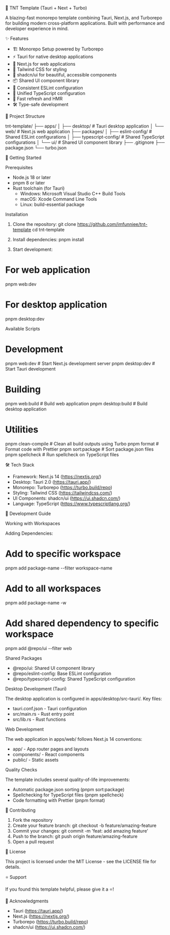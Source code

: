 🚀 TNT Template (Tauri + Next + Turbo)

A blazing-fast monorepo template combining Tauri, Next.js, and Turborepo for building modern cross-platform applications. Built with performance and developer experience in mind.

✨ Features

- 🏗️ Monorepo Setup powered by Turborepo
- ⚡ Tauri for native desktop applications
- 🎯 Next.js for web applications
- 🎨 Tailwind CSS for styling
- 🧩 shadcn/ui for beautiful, accessible components
- 📦 Shared UI component library
- 🔧 Consistent ESLint configuration
- 📝 Unified TypeScript configuration
- 🔄 Fast refresh and HMR
- 🛠️ Type-safe development

📁 Project Structure

tnt-template/
├── apps/
│ ├── desktop/ # Tauri desktop application
│ └── web/ # Next.js web application
├── packages/
│ ├── eslint-config/ # Shared ESLint configurations
│ ├── typescript-config/ # Shared TypeScript configurations
│ └── ui/ # Shared UI component library
├── .gitignore
├── package.json
└── turbo.json

🚀 Getting Started

Prerequisites

- Node.js 18 or later
- pnpm 8 or later
- Rust toolchain (for Tauri)
  - Windows: Microsoft Visual Studio C++ Build Tools
  - macOS: Xcode Command Line Tools
  - Linux: build-essential package

Installation

1. Clone the repository:
   git clone https://github.com/imfunniee/tnt-template
   cd tnt-template

2. Install dependencies:
   pnpm install

3. Start development:

# For web application

pnpm web:dev

# For desktop application

pnpm desktop:dev

Available Scripts

# Development

pnpm web:dev # Start Next.js development server
pnpm desktop:dev # Start Tauri development

# Building

pnpm web:build # Build web application
pnpm desktop:build # Build desktop application

# Utilities

pnpm clean-compile # Clean all build outputs using Turbo
pnpm format # Format code with Prettier
pnpm sort:package # Sort package.json files
pnpm spellcheck # Run spellcheck on TypeScript files

🛠️ Tech Stack

- Framework: Next.js 14 (https://nextjs.org/)
- Desktop: Tauri 2.0 (https://tauri.app/)
- Monorepo: Turborepo (https://turbo.build/repo)
- Styling: Tailwind CSS (https://tailwindcss.com/)
- UI Components: shadcn/ui (https://ui.shadcn.com/)
- Language: TypeScript (https://www.typescriptlang.org/)

📝 Development Guide

Working with Workspaces

Adding Dependencies:

# Add to specific workspace

pnpm add package-name --filter workspace-name

# Add to all workspaces

pnpm add package-name -w

# Add shared dependency to specific workspace

pnpm add @repo/ui --filter web

Shared Packages

- @repo/ui: Shared UI component library
- @repo/eslint-config: Base ESLint configuration
- @repo/typescript-config: Shared TypeScript configuration

Desktop Development (Tauri)

The desktop application is configured in apps/desktop/src-tauri/. Key files:

- tauri.conf.json - Tauri configuration
- src/main.rs - Rust entry point
- src/lib.rs - Rust functions

Web Development

The web application in apps/web/ follows Next.js 14 conventions:

- app/ - App router pages and layouts
- components/ - React components
- public/ - Static assets

Quality Checks

The template includes several quality-of-life improvements:

- Automatic package.json sorting (pnpm sort:package)
- Spellchecking for TypeScript files (pnpm spellcheck)
- Code formatting with Prettier (pnpm format)

🤝 Contributing

1. Fork the repository
2. Create your feature branch: git checkout -b feature/amazing-feature
3. Commit your changes: git commit -m 'feat: add amazing feature'
4. Push to the branch: git push origin feature/amazing-feature
5. Open a pull request

📄 License

This project is licensed under the MIT License - see the LICENSE file for details.

⭐ Support

If you found this template helpful, please give it a ⭐️!

🙏 Acknowledgments

- Tauri (https://tauri.app/)
- Next.js (https://nextjs.org/)
- Turborepo (https://turbo.build/repo)
- shadcn/ui (https://ui.shadcn.com/)
